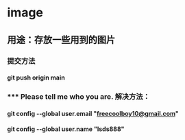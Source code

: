 # image
## 用途：存放一些用到的图片
### 提交方法
#### git push origin main
### *** Please tell me who you are. 解决方法：
#### git config --global user.email "freecoolboy10@gmail.com"
#### git config --global user.name "lsds888"
